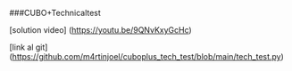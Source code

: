 ###CUBO+Technicaltest

[solution video] (https://youtu.be/9QNvKxyGcHc)

[link al git] (https://github.com/m4rtinjoel/cuboplus_tech_test/blob/main/tech_test.py)
